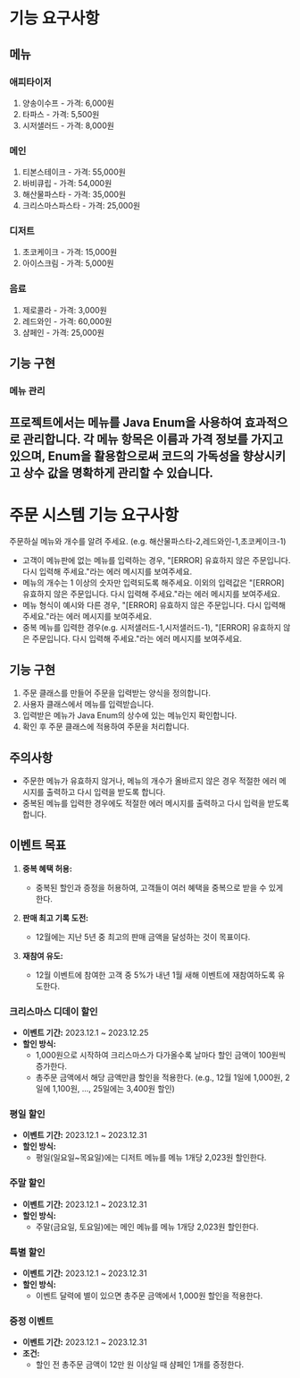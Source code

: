 # 기능 요구사항

## 메뉴

### 애피타이저
1. 양송이수프 - 가격: 6,000원
2. 타파스 - 가격: 5,500원
3. 시저샐러드 - 가격: 8,000원

### 메인
1. 티본스테이크 - 가격: 55,000원
2. 바비큐립 - 가격: 54,000원
3. 해산물파스타 - 가격: 35,000원
4. 크리스마스파스타 - 가격: 25,000원

### 디저트
1. 초코케이크 - 가격: 15,000원
2. 아이스크림 - 가격: 5,000원

### 음료
1. 제로콜라 - 가격: 3,000원
2. 레드와인 - 가격: 60,000원
3. 샴페인 - 가격: 25,000원

## 기능 구현

### 메뉴 관리

프로젝트에서는 메뉴를 Java Enum을 사용하여 효과적으로 관리합니다. 각 메뉴 항목은 이름과 가격 정보를 가지고 있으며, Enum을 활용함으로써 코드의 가독성을 향상시키고 상수 값을 명확하게 관리할 수 있습니다.
---
# 주문 시스템 기능 요구사항

주문하실 메뉴와 개수를 알려 주세요. (e.g. 해산물파스타-2,레드와인-1,초코케이크-1)

- 고객이 메뉴판에 없는 메뉴를 입력하는 경우, "[ERROR] 유효하지 않은 주문입니다. 다시 입력해 주세요."라는 에러 메시지를 보여주세요.
- 메뉴의 개수는 1 이상의 숫자만 입력되도록 해주세요. 이외의 입력값은 "[ERROR] 유효하지 않은 주문입니다. 다시 입력해 주세요."라는 에러 메시지를 보여주세요.
- 메뉴 형식이 예시와 다른 경우, "[ERROR] 유효하지 않은 주문입니다. 다시 입력해 주세요."라는 에러 메시지를 보여주세요.
- 중복 메뉴를 입력한 경우(e.g. 시저샐러드-1,시저샐러드-1), "[ERROR] 유효하지 않은 주문입니다. 다시 입력해 주세요."라는 에러 메시지를 보여주세요.

## 기능 구현

1. 주문 클래스를 만들어 주문을 입력받는 양식을 정의합니다.
2. 사용자 클래스에서 메뉴를 입력받습니다.
3. 입력받은 메뉴가 Java Enum의 상수에 있는 메뉴인지 확인합니다.
4. 확인 후 주문 클래스에 적용하여 주문을 처리합니다.

## 주의사항

- 주문한 메뉴가 유효하지 않거나, 메뉴의 개수가 올바르지 않은 경우 적절한 에러 메시지를 출력하고 다시 입력을 받도록 합니다.
- 중복된 메뉴를 입력한 경우에도 적절한 에러 메시지를 출력하고 다시 입력을 받도록 합니다.


## 이벤트 목표

1. **중복 혜택 허용:**
   - 중복된 할인과 증정을 허용하여, 고객들이 여러 혜택을 중복으로 받을 수 있게 한다.

2. **판매 최고 기록 도전:**
   - 12월에는 지난 5년 중 최고의 판매 금액을 달성하는 것이 목표이다.

3. **재참여 유도:**
   - 12월 이벤트에 참여한 고객 중 5%가 내년 1월 새해 이벤트에 재참여하도록 유도한다.


### 크리스마스 디데이 할인
- **이벤트 기간:** 2023.12.1 ~ 2023.12.25
- **할인 방식:**
  - 1,000원으로 시작하여 크리스마스가 다가올수록 날마다 할인 금액이 100원씩 증가한다.
  - 총주문 금액에서 해당 금액만큼 할인을 적용한다. (e.g., 12월 1일에 1,000원, 2일에 1,100원, ..., 25일에는 3,400원 할인)

### 평일 할인
- **이벤트 기간:** 2023.12.1 ~ 2023.12.31
- **할인 방식:**
  - 평일(일요일~목요일)에는 디저트 메뉴를 메뉴 1개당 2,023원 할인한다.

### 주말 할인
- **이벤트 기간:** 2023.12.1 ~ 2023.12.31
- **할인 방식:**
  - 주말(금요일, 토요일)에는 메인 메뉴를 메뉴 1개당 2,023원 할인한다.


### 특별 할인
- **이벤트 기간:** 2023.12.1 ~ 2023.12.31
- **할인 방식:**
  - 이벤트 달력에 별이 있으면 총주문 금액에서 1,000원 할인을 적용한다.

### 증정 이벤트
- **이벤트 기간:** 2023.12.1 ~ 2023.12.31
- **조건:**
  - 할인 전 총주문 금액이 12만 원 이상일 때 샴페인 1개를 증정한다.



